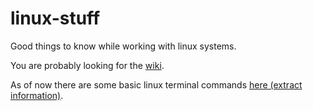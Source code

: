 # linux-stuff
Good things to know while working with linux systems.

You are probably looking for the [wiki](https://github.com/toth3max/linux-stuff/wiki).

As of now there are some basic linux terminal commands [here (extract information)](https://github.com/toth3max/linux-stuff/wiki/Extract-information).
